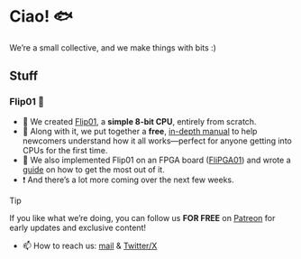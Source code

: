 # Ciao! 🐟

We’re a small collective, and we make things with bits :)

## Stuff
### Flip01 💾
- 🌱 We created [Flip01](https://github.com/pescetti-studio/Flip01-CPU), a **simple 8-bit CPU**, entirely from scratch.
- 💬 Along with it, we put together a **free**, [in-depth manual](https://medium.com/@biasolo.riccardo/flip01-a-simple-yet-versatile-8-bit-cpu-fc01c36d5922) to help newcomers understand how it all works—perfect for anyone getting into CPUs for the first time.
- 🔋 We also implemented Flip01 on an FPGA board ([FliPGA01](https://github.com/pescetti-studio/FliPGA01)) and wrote a [guide](https://medium.com/@crocilorenzo01/flipga01-a-simple-8-bit-cpu-on-a-fpga-db3e0fb82fe6) on how to get the most out of it.
- ❗ And there’s a lot more coming over the next few weeks.

> [!TIP]
> If you like what we’re doing, you can follow us **FOR FREE** on [Patreon](https://www.patreon.com/c/PescettiStudio/posts) for early updates and exclusive content!

- 📫 How to reach us: [mail](pescettistudio@gmail.com) & [Twitter/X](https://x.com/pescetti_studio)
